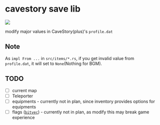 # cavestory save lib

[![](https://img.shields.io/docsrs/cavestory-save-lib)](https://docs.rs/cavestory-save-lib/latest/cavestory_save/)

modify major values in CaveStory(plus)'s `profile.dat`

## Note

As `impl From ...` in `src/items/*.rs`, if you get invalid value from `profile.dat`, it will set to `None`(Nothing for BGM).

## TODO

- [ ] current map
- [ ] Teleporter
- [ ] equipments - currently not in plan, since inventory provides options for equipments
- [ ] flags ([`bitvec`](https://docs.rs/bitvec/latest/bitvec/)) - currently not in plan, as modify this may break game experience
